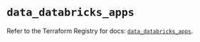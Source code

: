 # `data_databricks_apps`

Refer to the Terraform Registry for docs: [`data_databricks_apps`](https://registry.terraform.io/providers/databricks/databricks/1.91.0/docs/data-sources/apps).

